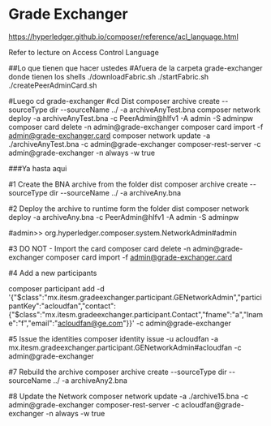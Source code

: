
# Grade Exchanger

https://hyperledger.github.io/composer/reference/acl_language.html

Refer to lecture on Access Control Language

##Lo que tienen que hacer ustedes
#Afuera de la carpeta grade-exchanger donde tienen los shells
./downloadFabric.sh
./startFabric.sh
./createPeerAdminCard.sh

#Luego cd grade-exchanger
#cd Dist
composer archive create  --sourceType dir --sourceName ../ -a archiveAnyTest.bna
composer network deploy -a archiveAnyTest.bna -c PeerAdmin@hlfv1 -A admin -S adminpw
composer card delete -n admin@grade-exchanger
composer card import -f admin@grade-exchanger.card
composer network update -a ./archiveAnyTest.bna -c admin@grade-exchanger
composer-rest-server -c admin@grade-exchanger -n always -w true

###Ya hasta aqui

#1 Create the BNA archive from the folder dist
composer archive create  --sourceType dir --sourceName ../ -a archiveAny.bna

#2 Deploy the archive to runtime form the folder dist
composer network deploy -a archiveAny.bna -c PeerAdmin@hlfv1 -A admin -S adminpw

#admin>> org.hyperledger.composer.system.NetworkAdmin#admin

#3 DO NOT - Import the card
composer card delete -n admin@grade-exchanger
composer card import -f admin@grade-exchanger.card

#4 Add a new participants

composer participant add -d '{"$class":"mx.itesm.gradeexchanger.participant.GENetworkAdmin","participantKey":"acloudfan","contact":{"$class":"mx.itesm.gradeexchanger.participant.Contact","fname":"a","lname":"f","email":"acloudfan@ge.com"}}' -c admin@grade-exchanger

#5 Issue the identities
composer identity issue -u acloudfan -a mx.itesm.gradeexchanger.participant.GENetworkAdmin#acloudfan -c admin@grade-exchanger

#7 Rebuild the archive
composer archive create  --sourceType dir --sourceName ../ -a archiveAny2.bna

#8 Update the Network
composer network update -a ./archive15.bna -c admin@grade-exchanger
composer-rest-server -c acloudfan@grade-exchanger -n always -w true
